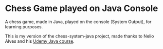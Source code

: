 # Chess Game played on Java Console
A chess game, made in Java, played on the console (System Output), for learning purposes.

This is my version of the chess-system-java project, made thanks to Nelio Alves and his [Udemy Java course](https://www.udemy.com/course/java-curso-completo/).
